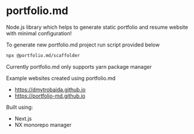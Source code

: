# portfolio.md

Node.js library which helps to generate static portfolio and resume website with minimal configuration!

To generate new portfolio.md project run script provided below

```bash
npx @portfolio.md/scaffolder
```

Currently portfolio.md only supports yarn package manager

Example websites created using portfolio.md

- https://dmytrobaida.github.io
- https://portfolio-md.github.io

Built using:

- Next.js
- NX monorepo manager
